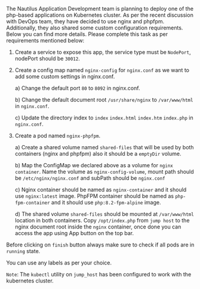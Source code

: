 The Nautilus Application Development team is planning to deploy one of the php-based applications on Kubernetes cluster. As per the recent discussion with DevOps team, they have decided to use nginx and phpfpm. Additionally, they also shared some custom configuration requirements. Below you can find more details. Please complete this task as per requirements mentioned below:



1. Create a service to expose this app, the service type must be `NodePort`, nodePort should be `30012`.


2. Create a config map named `nginx-config` for `nginx.conf` as we want to add some custom settings in nginx.conf.


    a) Change the default port `80` to `8092` in nginx.conf.


    b) Change the default document root `/usr/share/nginx` to `/var/www/html` in `nginx.conf`.


    c) Update the directory index to `index`  `index.html` `index.htm` `index.php` in `nginx.conf`.


3. Create a pod named `nginx-phpfpm`.


    a) Create a shared volume named `shared-files` that will be used by both containers (nginx and phpfpm) also it should be a `emptyDir` volume.


    b) Map the ConfigMap we declared above as a volume for `nginx container`. Name the volume as `nginx-config-volume`, mount path should be `/etc/nginx/nginx.conf` and subPath should be `nginx.conf`


    c) Nginx container should be named as `nginx-container` and it should use `nginx:latest` image. PhpFPM container should be named as `php-fpm-container` and it should use `php:8.2-fpm-alpine` image.


    d) The shared volume `shared-files` should be mounted at `/var/www/html` location in both containers. Copy `/opt/index.php` from `jump host` to the nginx document root inside the `nginx` container, once done you can access the app using App button on the top bar.


Before clicking on `finish` button always make sure to check if all pods are in `running` state.


You can use any labels as per your choice.

`Note`: The `kubectl` utility on `jump_host` has been configured to work with the kubernetes cluster.
